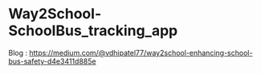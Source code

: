 # Way2School-SchoolBus_tracking_app
Blog : https://medium.com/@vdhipatel77/way2school-enhancing-school-bus-safety-d4e3411d885e
